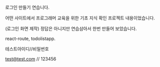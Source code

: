 로그인 만들기 연습니다.

어떤 사이트에서 프로그래머 교육을 위한 기초 지식 확인 프로젝트 내용이었습니다.

(로그인 화면 제작) 정답은 아니지만 연습삼아서 한번 만들어 보았습니다.

react-route, todolistapp.

테스트아이디//비밀번호

test@test.com // 123456
